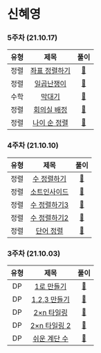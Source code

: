 # 신혜영

### 5주차 (21.10.17)
유형 | 제목 | 풀이
:-: | :-: | :-:
정렬 |[좌표 정렬하기](https://www.acmicpc.net/problem/11650) | [🔗](https://github.com/congcoding/SteadyAlgorithmStudy/blob/main/%EC%8B%A0%ED%98%9C%EC%98%81/%EB%B0%B1%EC%A4%80/%EC%A0%95%EB%A0%AC/%EC%A2%8C%ED%91%9C%20%EC%A0%95%EB%A0%AC%ED%95%98%EA%B8%B0.py)
정렬 |[일곱난쟁이](https://www.acmicpc.net/problem/2309) | [🔗](https://github.com/congcoding/SteadyAlgorithmStudy/blob/main/%EC%8B%A0%ED%98%9C%EC%98%81/%EB%B0%B1%EC%A4%80/%EC%A0%95%EB%A0%AC/%EC%9D%BC%EA%B3%B1%EB%82%9C%EC%9F%81%EC%9D%B4.py)
수학 |[막대기](https://www.acmicpc.net/problem/1094) | [🔗](https://github.com/congcoding/SteadyAlgorithmStudy/blob/main/%EC%8B%A0%ED%98%9C%EC%98%81/%EB%B0%B1%EC%A4%80/%EC%88%98%ED%95%99/%EB%A7%89%EB%8C%80%EA%B8%B0.py)
정렬 |[회의실 배정](https://www.acmicpc.net/problem/1931) | [🔗](https://github.com/congcoding/SteadyAlgorithmStudy/blob/main/%EC%8B%A0%ED%98%9C%EC%98%81/%EB%B0%B1%EC%A4%80/%EA%B7%B8%EB%A6%AC%EB%94%94/%ED%9A%8C%EC%9D%98%EC%8B%A4%20%EB%B0%B0%EC%A0%95.py)
정렬 |[나이 순 정렬](https://www.acmicpc.net/problem/10814) | [🔗](https://github.com/congcoding/SteadyAlgorithmStudy/blob/main/%EC%8B%A0%ED%98%9C%EC%98%81/%EB%B0%B1%EC%A4%80/%EC%A0%95%EB%A0%AC/%EB%82%98%EC%9D%B4%20%EC%88%9C%20%EC%A0%95%EB%A0%AC.py)

### 4주차 (21.10.10)
유형 | 제목 | 풀이
:-: | :-: | :-:
정렬 |[수 정렬하기](https://www.acmicpc.net/problem/2750) | [🔗](https://github.com/congcoding/SteadyAlgorithmStudy/blob/main/%EC%8B%A0%ED%98%9C%EC%98%81/%EB%B0%B1%EC%A4%80/%EC%A0%95%EB%A0%AC/%EC%88%98%20%EC%A0%95%EB%A0%AC%ED%95%98%EA%B8%B0.py)
정렬 |[소트인사이드](https://www.acmicpc.net/problem/1427) | [🔗](https://github.com/congcoding/SteadyAlgorithmStudy/blob/main/%EC%8B%A0%ED%98%9C%EC%98%81/%EB%B0%B1%EC%A4%80/%EC%A0%95%EB%A0%AC/%EC%86%8C%ED%8A%B8%EC%9D%B8%EC%82%AC%EC%9D%B4%EB%93%9C.py)
정렬 |[수 정렬하기3](https://www.acmicpc.net/problem/10989) | [🔗](https://github.com/congcoding/SteadyAlgorithmStudy/blob/main/%EC%8B%A0%ED%98%9C%EC%98%81/%EB%B0%B1%EC%A4%80/%EC%A0%95%EB%A0%AC/%EC%88%98%20%EC%A0%95%EB%A0%AC%ED%95%98%EA%B8%B0%203.py)
정렬 |[수 정렬하기2](https://www.acmicpc.net/problem/2752) | [🔗](https://github.com/congcoding/SteadyAlgorithmStudy/blob/main/%EC%8B%A0%ED%98%9C%EC%98%81/%EB%B0%B1%EC%A4%80/%EC%A0%95%EB%A0%AC/%EC%88%98%20%EC%A0%95%EB%A0%AC%ED%95%98%EA%B8%B02.py)
정렬 |[단어 정렬](https://www.acmicpc.net/problem/1181) | [🔗](https://github.com/congcoding/SteadyAlgorithmStudy/blob/main/%EC%8B%A0%ED%98%9C%EC%98%81/%EB%B0%B1%EC%A4%80/%EC%A0%95%EB%A0%AC/%EB%8B%A8%EC%96%B4%EC%A0%95%EB%A0%AC.py)

### 3주차 (21.10.03)
유형 | 제목 | 풀이
:-: | :-: | :-:
DP |[1로 만들기](https://www.acmicpc.net/problem/1463) | [🔗](https://github.com/congcoding/SteadyAlgorithmStudy/blob/main/%EC%8B%A0%ED%98%9C%EC%98%81/%EB%B0%B1%EC%A4%80/DP/1%EB%A1%9C%20%EB%A7%8C%EB%93%A4%EA%B8%B0.py)
DP |[1,2,3 만들기](https://www.acmicpc.net/problem/9095) | [🔗](https://github.com/congcoding/SteadyAlgorithmStudy/blob/main/%EC%8B%A0%ED%98%9C%EC%98%81/%EB%B0%B1%EC%A4%80/DP/1%2C%202%2C%203%20%EB%8D%94%ED%95%98%EA%B8%B0.py)
DP |[2×n 타일링](https://www.acmicpc.net/problem/11726) | [🔗](https://github.com/congcoding/SteadyAlgorithmStudy/blob/main/%EC%8B%A0%ED%98%9C%EC%98%81/%EB%B0%B1%EC%A4%80/DP/2%C3%97n%20%ED%83%80%EC%9D%BC%EB%A7%81.py)
DP |[2×n 타일링 2](https://www.acmicpc.net/problem/11727) | [🔗](https://github.com/congcoding/SteadyAlgorithmStudy/blob/main/%EC%8B%A0%ED%98%9C%EC%98%81/%EB%B0%B1%EC%A4%80/DP/2%C3%97n%20%ED%83%80%EC%9D%BC%EB%A7%81%202.py)
DP |[쉬운 계단 수](https://www.acmicpc.net/problem/10844) | [🔗](https://github.com/congcoding/SteadyAlgorithmStudy/blob/main/%EC%8B%A0%ED%98%9C%EC%98%81/%EB%B0%B1%EC%A4%80/DP/%EC%89%AC%EC%9A%B4%20%EA%B3%84%EB%8B%A8%20%EC%88%98.py)

